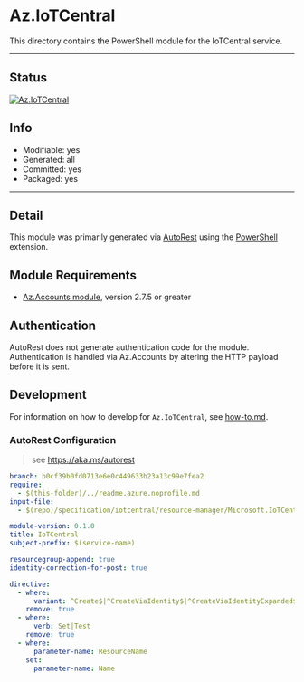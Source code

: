<!-- region Generated -->
# Az.IoTCentral
This directory contains the PowerShell module for the IoTCentral service.

---
## Status
[![Az.IoTCentral](https://img.shields.io/powershellgallery/v/Az.IoTCentral.svg?style=flat-square&label=Az.IoTCentral "Az.IoTCentral")](https://www.powershellgallery.com/packages/Az.IoTCentral/)

## Info
- Modifiable: yes
- Generated: all
- Committed: yes
- Packaged: yes

---
## Detail
This module was primarily generated via [AutoRest](https://github.com/Azure/autorest) using the [PowerShell](https://github.com/Azure/autorest.powershell) extension.

## Module Requirements
- [Az.Accounts module](https://www.powershellgallery.com/packages/Az.Accounts/), version 2.7.5 or greater

## Authentication
AutoRest does not generate authentication code for the module. Authentication is handled via Az.Accounts by altering the HTTP payload before it is sent.

## Development
For information on how to develop for `Az.IoTCentral`, see [how-to.md](how-to.md).
<!-- endregion -->

### AutoRest Configuration
> see https://aka.ms/autorest

``` yaml
branch: b0cf39b0fd0713e6e0c449633b23a13c99e7fea2
require:
  - $(this-folder)/../readme.azure.noprofile.md 
input-file:
  - $(repo)/specification/iotcentral/resource-manager/Microsoft.IoTCentral/stable/2021-06-01/iotcentral.json

module-version: 0.1.0
title: IoTCentral
subject-prefix: $(service-name)

resourcegroup-append: true
identity-correction-for-post: true

directive:
  - where:
      variant: ^Create$|^CreateViaIdentity$|^CreateViaIdentityExpanded$|^Update$|^UpdateViaIdentity$
    remove: true
  - where:
      verb: Set|Test
    remove: true
  - where:
      parameter-name: ResourceName
    set:
      parameter-name: Name
```
